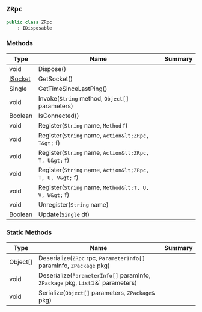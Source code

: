 ## `ZRpc`

```csharp
public class ZRpc
    : IDisposable

```

### Methods

| Type | Name | Summary | 
| --- | --- | --- | 
| void | Dispose() |  | 
| [ISocket](./ISocket.md) | GetSocket() |  | 
| Single | GetTimeSinceLastPing() |  | 
| void | Invoke(`String` method, `Object[]` parameters) |  | 
| Boolean | IsConnected() |  | 
| void | Register(`String` name, `Method` f) |  | 
| void | Register(`String` name, `Action&lt;ZRpc, T&gt;` f) |  | 
| void | Register(`String` name, `Action&lt;ZRpc, T, U&gt;` f) |  | 
| void | Register(`String` name, `Action&lt;ZRpc, T, U, V&gt;` f) |  | 
| void | Register(`String` name, `Method&lt;T, U, V, W&gt;` f) |  | 
| void | Unregister(`String` name) |  | 
| Boolean | Update(`Single` dt) |  | 


### Static Methods

| Type | Name | Summary | 
| --- | --- | --- | 
| Object[] | Deserialize(`ZRpc` rpc, `ParameterInfo[]` paramInfo, `ZPackage` pkg) |  | 
| void | Deserialize(`ParameterInfo[]` paramInfo, `ZPackage` pkg, `List`1&` parameters) |  | 
| void | Serialize(`Object[]` parameters, `ZPackage&` pkg) |  | 


